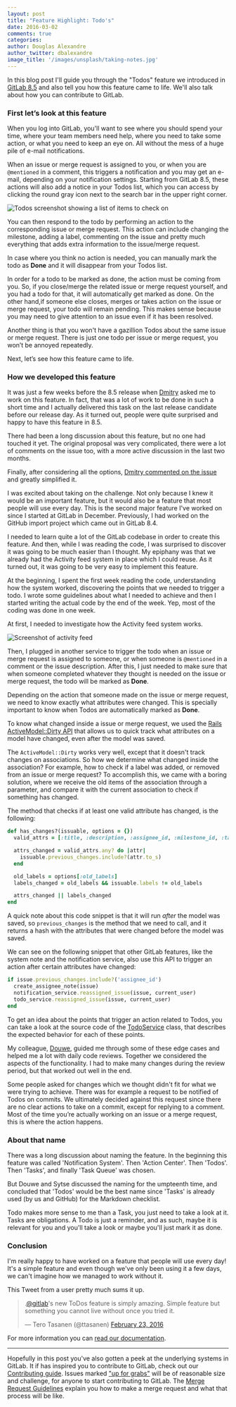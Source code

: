 ```yaml
---
layout: post
title: "Feature Highlight: Todo's"
date: 2016-03-02
comments: true
categories:
author: Douglas Alexandre
author_twitter: dbalexandre
image_title: '/images/unsplash/taking-notes.jpg'
---
```


In this blog post I'll guide you through the "Todos" feature we introduced in
[GitLab 8.5](https://about.gitlab.com/2016/02/22/gitlab-8-5-released/)
and also tell you how this feature came to life.
We'll also talk about how you can contribute to GitLab.

<!-- more -->

### First let’s look at this feature

When you log into GitLab, you'll want to see where you should spend your time,
where your team members need help, where you need to take some action, or what
you need to keep an eye on. All without the mess of a huge pile of e-mail
notifications.

When an issue or merge request is assigned to you, or when you are `@mentioned`
in a comment, this triggers a notification and you may get an e-mail, depending
on your notification settings. Starting from GitLab 8.5, these actions will
also add a notice in your Todos list, which you can access by clicking the
round gray icon next to the search bar in the upper right corner.

![Todos screenshot showing a list of items to check on](/images/blogimages/todos-screenshot.jpg)

You can then respond to the todo by performing an action to the corresponding
issue or merge request. This action can include changing the milestone, adding
a label, commenting on the issue and pretty much everything that adds extra
information to the issue/merge request.

In case where you think no action is needed, you can manually mark the todo as
**Done** and it will disappear from your Todos list.

In order for a todo to be marked as done, the action must be coming from you.
So, if you close/merge the related issue or merge request yourself, and you had
a todo for that, it will automatically get marked as done. On the other hand,if
someone else closes, merges or takes action on the issue or merge request, your
todo will remain pending. This makes sense because you may need to give
attention to an issue even if it has been resolved.

Another thing is that you won't have a gazillion Todos about the same issue or
merge request. There is just one todo per issue or merge request, you won’t be
annoyed repeatedly.

Next, let’s see how this feature came to life.

### How we developed this feature

It was just a few weeks before the 8.5 release when
[Dmitry](https://twitter.com/dzaporozhets) asked me to work on this feature.
In fact, that was a lot of work to be done in such a short time and I actually
delivered this task on the last release candidate before our release day.
As it turned out, people were quite surprised and happy to have this feature in
8.5.

There had been a long discussion about this feature, but no one had touched it
yet. The original proposal was very complicated, there were a lot of comments
on the issue too, with a more active discussion in the last two months.

Finally, after considering all the options,
[Dmitry commented on the issue][comment] and greatly simplified it.

I was excited about taking on the challenge. Not only because I knew it would
be an important feature, but it would also be a feature that most people will
use every day. This is the second major feature I've worked on since I started
at GitLab in December. Previously, I had worked on the GitHub import project
which came out in GitLab 8.4.

I needed to learn quite a lot of the GitLab codebase in order to create this
feature. And then, while I was reading the code, I was surprised to discover it
was going to be much easier than I thought. My epiphany was that we already had
the Activity feed system in place which I could reuse. As it turned out, it was
going to be very easy to implement this feature.

At the beginning, I spent the first week reading the code, understanding how
the system worked, discovering the points that we needed to trigger a todo. I
wrote some guidelines about what I needed to achieve and then I started writing
the actual code by the end of the week. Yep, most of the coding was done in one
week.

At first, I needed to investigate how the Activity feed system works.

![Screenshot of activity feed](/images/blogimages/activity-feed-screenshot.jpg)

Then, I plugged in another service to trigger the todo when an issue or merge
request is assigned to someone, or when someone is `@mentioned` in a comment or
the issue description. After this, I just needed to make sure that when someone
completed whatever they thought is needed on the issue or merge request, the
todo will be marked as **Done**.

Depending on the action that someone made on the issue or merge request, we
need to know exactly what attributes were changed. This is specially important
to know when Todos are automatically marked as **Done**.

To know what changed inside a issue or merge request, we used the
[Rails ActiveModel::Dirty API][dirty] that allows us to quick track what
attributes on a model have changed, even after the model was saved.

The `ActiveModel::Dirty` works very well, except that it doesn't track changes
on associations. So how we determine what changed inside the association? For
example, how to check if a label was added, or removed from an issue or merge
request? To accomplish this, we came with a boring solution, where we receive
the old items of the association through a parameter, and compare it with
the current association to check if something has changed.

The method that checks if at least one valid attribute has changed, is the
following:

```ruby
def has_changes?(issuable, options = {})
  valid_attrs = [:title, :description, :assignee_id, :milestone_id, :target_branch]

  attrs_changed = valid_attrs.any? do |attr|
    issuable.previous_changes.include?(attr.to_s)
  end

  old_labels = options[:old_labels]
  labels_changed = old_labels && issuable.labels != old_labels

  attrs_changed || labels_changed
end
```

A quick note about this code snippet is that it will run _after_ the model was
saved, so `previous_changes` is the method that we need to call, and it returns
a hash with the attributes that were changed before the model was saved.

We can see on the following snippet that other GitLab features, like
the system note and the notification service, also use this API to trigger an
action after certain attributes have changed:

```ruby
if issue.previous_changes.include?('assignee_id')
  create_assignee_note(issue)
  notification_service.reassigned_issue(issue, current_user)
  todo_service.reassigned_issue(issue, current_user)
end
```

To get an idea about the points that trigger an action related to Todos,
you can take a look at the source code of the [TodoService] class, that
describes the expected behavior for each of these points.

My colleague, [Douwe](https://twitter.com/DouweM), guided me through some of
these edge cases and helped me a lot with daily code reviews. Together we
considered the aspects of the functionality. I had to make many changes during
the review period, but that worked out well in the end.

Some people asked for changes which we thought didn't fit for what we were
trying to achieve. There was for example a request to be notified of Todos on
commits. We ultimately decided against this request since there are no clear
actions to take on a commit, except for replying to a comment. Most of the time
you’re actually working on an issue or a merge request, this is where the action
happens.

### About that name

There was a long discussion about naming the feature. In the beginning this
feature was called 'Notification System'. Then 'Action Center'. Then 'Todos'.
Then 'Tasks', and finally 'Task Queue' was chosen.

But Douwe and Sytse discussed the naming for the umpteenth time, and concluded
that 'Todos' would be the best name since 'Tasks' is already used (by us and
GitHub) for the Markdown checklist.

Todo makes more sense to me than a Task, you just need to take a look at it.
Tasks are obligations. A Todo is just a reminder, and as such, maybe it is
relevant for you and you'll take a look or maybe you'll just mark it as done.

### Conclusion

I'm really happy to have worked on a feature that people will use every day!
It's a simple feature and even though we've only been using it a few days,
we can't imagine how we managed to work without it.

This Tweet from a user pretty much sums it up.

<blockquote class="twitter-tweet" data-lang="en"><p lang="en" dir="ltr">.<a href="https://twitter.com/gitlab">@gitlab</a>&#39;s new ToDos feature is simply amazing. Simple feature but something you cannot live without once you tried it.</p>&mdash; Tero Tasanen (@ttasanen) <a href="https://twitter.com/ttasanen/status/702249244950974464">February 23, 2016</a></blockquote>
<script async src="//platform.twitter.com/widgets.js" charset="utf-8"></script>

For more information you can [read our documentation][doc].

---

Hopefully in this post you've also gotten a peek at the underlying systems in GitLab.
It if has inspired you to contribute to GitLab, check out our [Contributing guide][contributing].
Issues marked ["up for grabs"][up for grabs] will be of reasonable size and
challenge, for anyone to start contributing to GitLab.
The [Merge Request Guidelines][merge request] explain you how to make a merge request
and what that process will be like.

[contributing]: https://gitlab.com/gitlab-org/gitlab-ce/blob/master/CONTRIBUTING.md
[up for grabs]: https://gitlab.com/gitlab-org/gitlab-ce/blob/master/CONTRIBUTING.md#i-want-to-contribute
[merge request]: https://gitlab.com/gitlab-org/gitlab-ce/blob/master/CONTRIBUTING.md#merge-requests
[comment]: https://gitlab.com/gitlab-org/gitlab-ce/issues/2425#note_3116626
[dirty]: http://api.rubyonrails.org/classes/ActiveModel/Dirty.html
[todoservice]: https://gitlab.com/gitlab-org/gitlab-ce/blob/8-5-stable/app/services/todo_service.rb
[doc]: http://doc.gitlab.com/ce/workflow/todos.html

